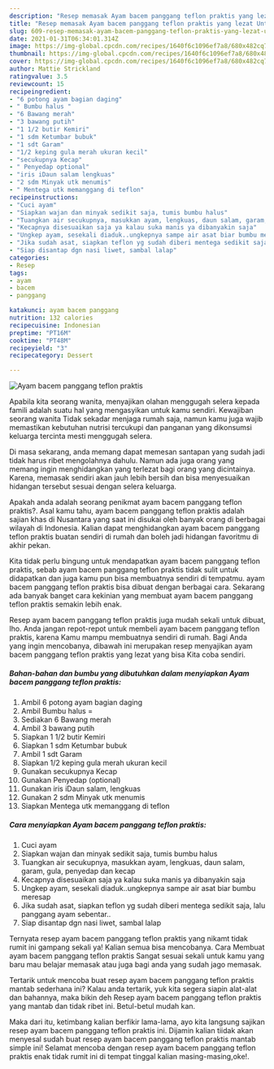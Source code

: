 ```yaml
---
description: "Resep memasak Ayam bacem panggang teflon praktis yang lezat Untuk Jualan"
title: "Resep memasak Ayam bacem panggang teflon praktis yang lezat Untuk Jualan"
slug: 609-resep-memasak-ayam-bacem-panggang-teflon-praktis-yang-lezat-untuk-jualan
date: 2021-01-31T06:34:01.314Z
image: https://img-global.cpcdn.com/recipes/1640f6c1096ef7a8/680x482cq70/ayam-bacem-panggang-teflon-praktis-foto-resep-utama.jpg
thumbnail: https://img-global.cpcdn.com/recipes/1640f6c1096ef7a8/680x482cq70/ayam-bacem-panggang-teflon-praktis-foto-resep-utama.jpg
cover: https://img-global.cpcdn.com/recipes/1640f6c1096ef7a8/680x482cq70/ayam-bacem-panggang-teflon-praktis-foto-resep-utama.jpg
author: Mattie Strickland
ratingvalue: 3.5
reviewcount: 15
recipeingredient:
- "6 potong ayam bagian daging"
- " Bumbu halus "
- "6 Bawang merah"
- "3 bawang putih"
- "1 1/2 butir Kemiri"
- "1 sdm Ketumbar bubuk"
- "1 sdt Garam"
- "1/2 keping gula merah ukuran kecil"
- "secukupnya Kecap"
- " Penyedap optional"
- "iris iDaun salam lengkuas"
- "2 sdm Minyak utk menumis"
- " Mentega utk memanggang di teflon"
recipeinstructions:
- "Cuci ayam"
- "Siapkan wajan dan minyak sedikit saja, tumis bumbu halus"
- "Tuangkan air secukupnya, masukkan ayam, lengkuas, daun salam, garam, gula, penyedap dan kecap"
- "Kecapnya disesuaikan saja ya kalau suka manis ya dibanyakin saja"
- "Ungkep ayam, sesekali diaduk..ungkepnya sampe air asat biar bumbu meresap"
- "Jika sudah asat, siapkan teflon yg sudah diberi mentega sedikit saja, lalu panggang ayam sebentar.."
- "Siap disantap dgn nasi liwet, sambal lalap"
categories:
- Resep
tags:
- ayam
- bacem
- panggang

katakunci: ayam bacem panggang 
nutrition: 132 calories
recipecuisine: Indonesian
preptime: "PT16M"
cooktime: "PT48M"
recipeyield: "3"
recipecategory: Dessert

---
```



![Ayam bacem panggang teflon praktis](https://img-global.cpcdn.com/recipes/1640f6c1096ef7a8/680x482cq70/ayam-bacem-panggang-teflon-praktis-foto-resep-utama.jpg)

Apabila kita seorang wanita, menyajikan olahan menggugah selera kepada famili adalah suatu hal yang mengasyikan untuk kamu sendiri. Kewajiban seorang  wanita Tidak sekadar menjaga rumah saja, namun kamu juga wajib memastikan kebutuhan nutrisi tercukupi dan panganan yang dikonsumsi keluarga tercinta mesti menggugah selera.

Di masa  sekarang, anda memang dapat memesan santapan yang sudah jadi tidak harus ribet mengolahnya dahulu. Namun ada juga orang yang memang ingin menghidangkan yang terlezat bagi orang yang dicintainya. Karena, memasak sendiri akan jauh lebih bersih dan bisa menyesuaikan hidangan tersebut sesuai dengan selera keluarga. 



Apakah anda adalah seorang penikmat ayam bacem panggang teflon praktis?. Asal kamu tahu, ayam bacem panggang teflon praktis adalah sajian khas di Nusantara yang saat ini disukai oleh banyak orang di berbagai wilayah di Indonesia. Kalian dapat menghidangkan ayam bacem panggang teflon praktis buatan sendiri di rumah dan boleh jadi hidangan favoritmu di akhir pekan.

Kita tidak perlu bingung untuk mendapatkan ayam bacem panggang teflon praktis, sebab ayam bacem panggang teflon praktis tidak sulit untuk didapatkan dan juga kamu pun bisa membuatnya sendiri di tempatmu. ayam bacem panggang teflon praktis bisa dibuat dengan berbagai cara. Sekarang ada banyak banget cara kekinian yang membuat ayam bacem panggang teflon praktis semakin lebih enak.

Resep ayam bacem panggang teflon praktis juga mudah sekali untuk dibuat, lho. Anda jangan repot-repot untuk membeli ayam bacem panggang teflon praktis, karena Kamu mampu membuatnya sendiri di rumah. Bagi Anda yang ingin mencobanya, dibawah ini merupakan resep menyajikan ayam bacem panggang teflon praktis yang lezat yang bisa Kita coba sendiri.

<!--inarticleads1-->

##### Bahan-bahan dan bumbu yang dibutuhkan dalam menyiapkan Ayam bacem panggang teflon praktis:

1. Ambil 6 potong ayam bagian daging
1. Ambil  Bumbu halus =
1. Sediakan 6 Bawang merah
1. Ambil 3 bawang putih
1. Siapkan 1 1/2 butir Kemiri
1. Siapkan 1 sdm Ketumbar bubuk
1. Ambil 1 sdt Garam
1. Siapkan 1/2 keping gula merah ukuran kecil
1. Gunakan secukupnya Kecap
1. Gunakan  Penyedap (optional)
1. Gunakan iris iDaun salam, lengkuas
1. Gunakan 2 sdm Minyak utk menumis
1. Siapkan  Mentega utk memanggang di teflon




<!--inarticleads2-->

##### Cara menyiapkan Ayam bacem panggang teflon praktis:

1. Cuci ayam
1. Siapkan wajan dan minyak sedikit saja, tumis bumbu halus
1. Tuangkan air secukupnya, masukkan ayam, lengkuas, daun salam, garam, gula, penyedap dan kecap
1. Kecapnya disesuaikan saja ya kalau suka manis ya dibanyakin saja
1. Ungkep ayam, sesekali diaduk..ungkepnya sampe air asat biar bumbu meresap
1. Jika sudah asat, siapkan teflon yg sudah diberi mentega sedikit saja, lalu panggang ayam sebentar..
1. Siap disantap dgn nasi liwet, sambal lalap




Ternyata resep ayam bacem panggang teflon praktis yang nikamt tidak rumit ini gampang sekali ya! Kalian semua bisa mencobanya. Cara Membuat ayam bacem panggang teflon praktis Sangat sesuai sekali untuk kamu yang baru mau belajar memasak atau juga bagi anda yang sudah jago memasak.

Tertarik untuk mencoba buat resep ayam bacem panggang teflon praktis mantab sederhana ini? Kalau anda tertarik, yuk kita segera siapin alat-alat dan bahannya, maka bikin deh Resep ayam bacem panggang teflon praktis yang mantab dan tidak ribet ini. Betul-betul mudah kan. 

Maka dari itu, ketimbang kalian berfikir lama-lama, ayo kita langsung sajikan resep ayam bacem panggang teflon praktis ini. Dijamin kalian tiidak akan menyesal sudah buat resep ayam bacem panggang teflon praktis mantab simple ini! Selamat mencoba dengan resep ayam bacem panggang teflon praktis enak tidak rumit ini di tempat tinggal kalian masing-masing,oke!.

